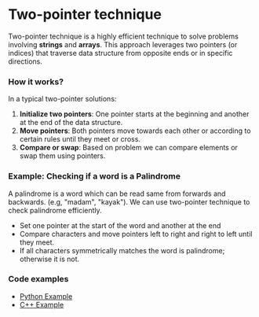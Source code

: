 # Two-pointer technique 

Two-pointer technique is a highly efficient technique to solve problems involving **strings** and **arrays**. This approach leverages two pointers (or indices) that traverse data structure from opposite ends or in specific directions.

### How it works?
In a typical two-pointer solutions:
1. **Initialize two pointers**: One pointer starts at the beginning and another at the end of the data structure.
2. **Move pointers**: Both pointers move towards each other or according to certain rules until they meet or cross.
3. **Compare or swap**: Based on problem we can compare elements or swap them using pointers.

### Example: Checking if a word is a Palindrome
A palindrome is a word which can be read same from forwards and backwards. (e.g, "madam", "kayak"). We can use two-pointer technique to check palindrome efficiently.
- Set one pointer at the start of the word and another at the end
- Compare characters and move pointers left to right and right to left until they meet.
- If all characters symmetrically matches the word is palindrome; otherwise it is not.

### Code examples
- [Python Example](./two_pointers.py)
- [C++ Example](./twoPointers.cpp)

